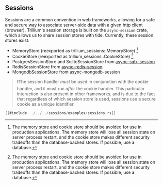 ## Sessions

Sessions are a common convention in web frameworks, allowing for a
safe and secure way to associate server-side data with a given http
client (browser). Trillium's session storage is built on the
`async-session` crate, which allows us to share session stores with
tide. Currently, these session stores exist:

* MemoryStore (reexported as trillium_sessions::MemoryStore) [^1]
* CookieStore (reexported as trillium_sessions::CookieStore) [^1]
* PostgresSessionStore and SqliteSessionStore from [async-sqlx-session](https://github.com/jbr/async-sqlx-session)
* RedisSessionStore from [async-redis-session](https://github.com/jbr/async-redis-session)
* MongodbSessionStore from [async-mongodb-session](https://github.com/http-rs/async-mongodb-session)

[^1]: The memory store and cookie store should be avoided for use in
    production applications. The memory store will lose all session
    state on server process restart, and the cookie store makes
    different security tradeoffs than the database-backed stores. If
    possible, use a database.

> ❗The session handler _must_ be used in conjunction with the cookie
> handler, and it must run _after_ the cookie handler. This particular
> interaction is also present in other frameworks, and is due to the
> fact that regardless of which session store is used, sessions use a
> secure cookie as a unique identifier.

```rust
{{#include ../../../sessions/examples/sessions.rs}}
```

